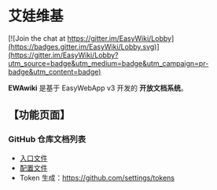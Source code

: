 # 艾娃维基

[![Join the chat at https://gitter.im/EasyWiki/Lobby](https://badges.gitter.im/EasyWiki/Lobby.svg)](https://gitter.im/EasyWiki/Lobby?utm_source=badge&utm_medium=badge&utm_campaign=pr-badge&utm_content=badge)

**EWAwiki** 是基于 EasyWebApp v3 开发的 **开放文档系统**。


## 【功能页面】

### GitHub 仓库文档列表

 - [入口文件](html/Git_List.html)
 - [配置文件](html/Git_List.json)
 - Token 生成：https://github.com/settings/tokens